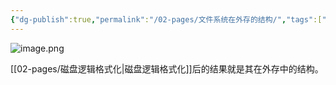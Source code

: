 ```yaml
---
{"dg-publish":true,"permalink":"/02-pages/文件系统在外存的结构/","tags":["personal/blog","os/file"]}
---
```


![image.png](https://yelanyanyu-img-bed.oss-cn-hangzhou.aliyuncs.com/img/blog/2024/10/20241030221426.png)

[[02-pages/磁盘逻辑格式化\|磁盘逻辑格式化]]后的结果就是其在外存中的结构。